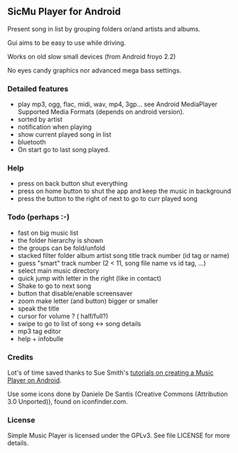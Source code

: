 ## SicMu Player for Android

Present song in list by grouping folders or/and artists and albums.

Gui aims to be easy to use while driving.

Works on old slow small devices (from Android froyo 2.2)

No eyes candy graphics nor advanced mega bass settings.

### Detailed features
- play mp3, ogg, flac, midi, wav, mp4, 3gp... see Android MediaPlayer Supported Media Formats (depends on android version).
- sorted by artist
- notification when playing
- show current played song in list
- bluetooth
- On start go to last song played.

### Help
- press on back button shut everything
- press on home button to shut the app and keep the music in background
- press the button to the right of next to go to curr played song

### Todo (perhaps :-)
- fast on big music list
- the folder hierarchy is shown
- the groups can be fold/unfold
- stacked filter
  folder
  album
  artist
  song title
  track number (id tag or name)
- guess "smart" track number (2 < 11, song file name vs id tag, ...)
- select main music directory
- quick jump with letter in the right (like in contact)
- Shake to go to next song
- button that disable/enable screensaver
- zoom make letter (and button) bigger or smaller
- speak the title
- cursor for volume ? ( half/full?)
- swipe to go to list of song <-> song details
- mp3 tag editor
- help + infobulle

### Credits

Lot's of time saved thanks to Sue Smith's [tutorials on creating a Music Player on Android](http://code.tutsplus.com/tutorials/create-a-music-player-on-android-project-setup--mobile-22764).

Use some icons done by Daniele De Santis (Creative Commons (Attribution 3.0 Unported)), found on iconfinder.com.

### License

Simple Music Player is licensed under the GPLv3. See file LICENSE for more details.

